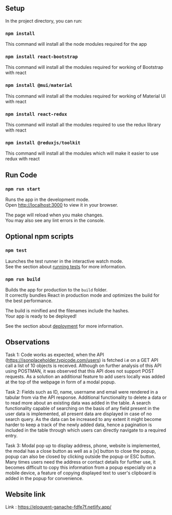 ## Setup

In the project directory, you can run:

### `npm install`
This command will install all the node modules required for the app

### `npm install react-bootstrap`
This command will install all the modules required for working of Bootstrap with react

### `npm install @mui/material`
This command will install all the modules required for working of Material UI with react

### `npm install react-redux`
This command will install all the modules required to use the redux library with react

### `npm install @reduxjs/toolkit`
This command will install all the modules which will make it easier to use redux with react

## Run Code
### `npm run start`

Runs the app in the development mode.\
Open [http://localhost:3000](http://localhost:3000) to view it in your browser.

The page will reload when you make changes.\
You may also see any lint errors in the console.

## Optional npm scripts
### `npm test`

Launches the test runner in the interactive watch mode.\
See the section about [running tests](https://facebook.github.io/create-react-app/docs/running-tests) for more information.

### `npm run build`

Builds the app for production to the `build` folder.\
It correctly bundles React in production mode and optimizes the build for the best performance.

The build is minified and the filenames include the hashes.\
Your app is ready to be deployed!

See the section about [deployment](https://facebook.github.io/create-react-app/docs/deployment) for more information.

## Observations

Task 1:
Code works as expected, when the API (https://jsonplaceholder.typicode.com/users) is fetched i.e on a GET API call a list of 10 objects is received. Although on further analysis of this API using POSTMAN, it was observed that this API does not support POST requests. As a solution an additional feature to add users locally was added at the top of the webpage in form of a modal popup.

Task 2:
Fields such as ID, name, username and email were rendered in a tabular from via the API response. Additional functionality to delete a data or to read more about an existing data was added in the table. A search functionality capable of searching on the basis of any field present in the user data is implemented, all present data are displayed in case of no search query. As the data can be increased to any extent it might become harder to keep a track of the newly added data, hence a pagination is included in the table through which users can directly navigate to a required entry.

Task 3:
Modal pop up to display address, phone, website is implemented, the modal has a close button as well as a [x] button to close the popup, popup can also be closed by clicking outside the popup or ESC button. Many times users need the address or contact details for further use, it becomes difficult to copy this information from a popup especially on a mobile device, a feature of copying displayed text to user's clipboard is added in the popup for convenience.

## Website link
 Link : https://eloquent-ganache-fdfe7f.netlify.app/
